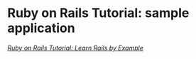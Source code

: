 # Ruby on Rails Tutorial: sample application
[*Ruby on Rails Tutorial: Learn Rails by Example*](http://railstutorial.org/)